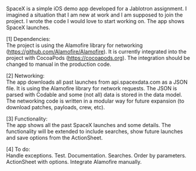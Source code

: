 SpaceX is a simple iOS demo app developed for a Jablotron assignment. I imagined a situation that I am new at work and I am supposed to join the project. I wrote the code I would love to start working on. The app shows SpaceX launches.

[1] Dependencies:  
The project is using the Alamofire library for networking (https://github.com/Alamofire/Alamofire). It is currently integrated into the project with CocoaPods (https://cocoapods.org). The integration should be changed to manual in the production code. 

[2] Networking:  
The app downloads all past launches from api.spacexdata.com as a JSON file. It is using the Alamofire library for network requests. The JSON is parsed with Codable and some (not all) data is stored in the data model. The networking code is written in a modular way for future expansion (to download patches, payloads, crew, etc).

[3] Functionality:  
The app shows all the past SpaceX launches and some details. The functionality will be extended to include searches, show future launches and save options from the ActionSheet.

[4] To do:  
Handle exceptions. Test. Documentation. Searches. Order by parameters. ActionSheet with options. Integrate Alamofire manually.

